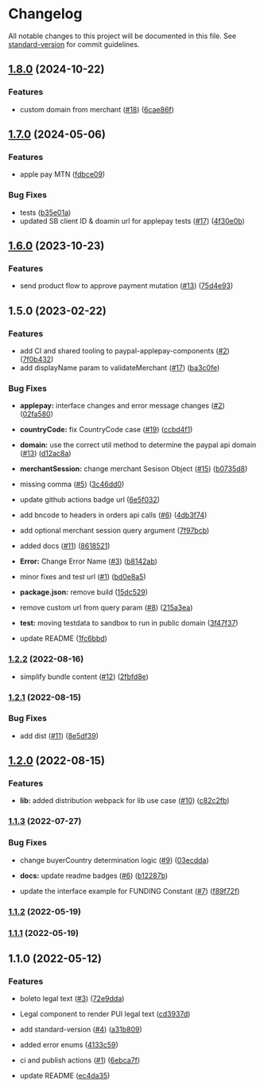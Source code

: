 # Changelog

All notable changes to this project will be documented in this file. See [standard-version](https://github.com/conventional-changelog/standard-version) for commit guidelines.

## [1.8.0](https://github.com/paypal/paypal-applepay-components/compare/v1.7.0...v1.8.0) (2024-10-22)


### Features

* custom domain from merchant ([#18](https://github.com/paypal/paypal-applepay-components/issues/18)) ([6cae86f](https://github.com/paypal/paypal-applepay-components/commit/6cae86fc8ab9479f3ef831749f39fdf7b4d9c2d1))

## [1.7.0](https://github.com/paypal/paypal-applepay-components/compare/v1.6.0...v1.7.0) (2024-05-06)


### Features

* apple pay MTN ([fdbce09](https://github.com/paypal/paypal-applepay-components/commit/fdbce09988573c42c04280611ffc37011315f084))


### Bug Fixes

* tests ([b35e01a](https://github.com/paypal/paypal-applepay-components/commit/b35e01a6205e9bbd617b39d2bbfd975f1040fb4f))
* updated SB client ID & doamin url for applepay tests ([#17](https://github.com/paypal/paypal-applepay-components/issues/17)) ([4f30e0b](https://github.com/paypal/paypal-applepay-components/commit/4f30e0b608a30859e9b431311e0a0a40c718f766))

## [1.6.0](https://github.com/paypal/paypal-applepay-components/compare/v1.5.0...v1.6.0) (2023-10-23)


### Features

* send product flow to approve payment mutation ([#13](https://github.com/paypal/paypal-applepay-components/issues/13)) ([75d4e93](https://github.com/paypal/paypal-applepay-components/commit/75d4e9311ca46a60e548ece06fa4a36f20363c1b))

## 1.5.0 (2023-02-22)


### Features

* add CI and shared tooling to paypal-applepay-components ([#2](https://github.com/paypal/paypal-applepay-components/issues/2)) ([7f0b432](https://github.com/paypal/paypal-applepay-components/commit/7f0b432df6a9f0a35ce8cd9144ff7407d265de68))
* add displayName param to validateMerchant ([#17](https://github.com/paypal/paypal-applepay-components/issues/17)) ([ba3c0fe](https://github.com/paypal/paypal-applepay-components/commit/ba3c0fe171097156133849f200b4cdc504f05e1d))


### Bug Fixes

* **applepay:** interface changes and error message changes ([#2](https://github.com/paypal/paypal-applepay-components/issues/2)) ([02fa580](https://github.com/paypal/paypal-applepay-components/commit/02fa58087b06665cee1b23f8e9d1ecbefbe68119))
* **countryCode:** fix CountryCode case ([#19](https://github.com/paypal/paypal-applepay-components/issues/19)) ([ccbd4f1](https://github.com/paypal/paypal-applepay-components/commit/ccbd4f1f24bbbd7234da777e6b483a37a5026d90))
* **domain:** use the correct util method to determine the paypal api domain  ([#13](https://github.com/paypal/paypal-applepay-components/issues/13)) ([d12ac8a](https://github.com/paypal/paypal-applepay-components/commit/d12ac8afa50448edf64476c8febd676bad5b7884))
* **merchantSession:** change merchant Sesison Object ([#15](https://github.com/paypal/paypal-applepay-components/issues/15)) ([b0735d8](https://github.com/paypal/paypal-applepay-components/commit/b0735d85c471ada30c07485212641877cf68b0ec))
* missing comma ([#5](https://github.com/paypal/paypal-applepay-components/issues/5)) ([3c46dd0](https://github.com/paypal/paypal-applepay-components/commit/3c46dd0fef09cddd6ee637611efa866649b14724))
* update github actions badge url ([6e5f032](https://github.com/paypal/paypal-applepay-components/commit/6e5f032b2d75401d20f59219bc0988a8bf910f15))


* add bncode to headers in orders api calls ([#6](https://github.com/paypal/paypal-applepay-components/issues/6)) ([4db3f74](https://github.com/paypal/paypal-applepay-components/commit/4db3f740d0713fe9cc91bcb7ecc2d01b70fde80c))
* add optional merchant session query argument ([7f97bcb](https://github.com/paypal/paypal-applepay-components/commit/7f97bcb6b04c62f0dfae6bfbb6251f68b52a518d))
* added docs ([#11](https://github.com/paypal/paypal-applepay-components/issues/11)) ([8618521](https://github.com/paypal/paypal-applepay-components/commit/8618521f34ae6cdca6c18bdfeafe79dff9ba679e))
* **Error:** Change Error Name ([#3](https://github.com/paypal/paypal-applepay-components/issues/3)) ([b8142ab](https://github.com/paypal/paypal-applepay-components/commit/b8142ab69f835c35602a3b71c4d4fbd44e1deda7))
* minor fixes and test url ([#1](https://github.com/paypal/paypal-applepay-components/issues/1)) ([bd0e8a5](https://github.com/paypal/paypal-applepay-components/commit/bd0e8a5955db1e63f822ca75754c429d5ebf30c9))
* **package.json:** remove build ([15dc529](https://github.com/paypal/paypal-applepay-components/commit/15dc5295e912dbd28cb6ea7cb1fb75dc99c4f077))
* remove custom url from query param ([#8](https://github.com/paypal/paypal-applepay-components/issues/8)) ([215a3ea](https://github.com/paypal/paypal-applepay-components/commit/215a3ea3ec4eff96db50bc65b9626d3026d64e17))
* **test:** moving testdata to sandbox to run in public domain ([3f47f37](https://github.com/paypal/paypal-applepay-components/commit/3f47f37f544b2ebf408c767fee9572a7cfe8a151))
* update README ([1fc6bbd](https://github.com/paypal/paypal-applepay-components/commit/1fc6bbdf04458e515038ea430894489ad357939e))

### [1.2.2](https://github.com/paypal/paypal-legal-components/compare/v1.2.1...v1.2.2) (2022-08-16)


* simplify bundle content ([#12](https://github.com/paypal/paypal-legal-components/issues/12)) ([2fbfd8e](https://github.com/paypal/paypal-legal-components/commit/2fbfd8e56fe3a04c941a3f7f546722ea09206db7))

### [1.2.1](https://github.com/paypal/paypal-legal-components/compare/v1.2.0...v1.2.1) (2022-08-15)


### Bug Fixes

* add dist ([#11](https://github.com/paypal/paypal-legal-components/issues/11)) ([8e5df39](https://github.com/paypal/paypal-legal-components/commit/8e5df3998f47550ca9a3fd553dab146f83d6552d))

## [1.2.0](https://github.com/paypal/paypal-legal-components/compare/v1.1.3...v1.2.0) (2022-08-15)


### Features

* **lib:** added distribution webpack for lib use case ([#10](https://github.com/paypal/paypal-legal-components/issues/10)) ([c82c2fb](https://github.com/paypal/paypal-legal-components/commit/c82c2fbf786e063f1b9156e9b37d29bea8e6ea56))

### [1.1.3](https://github.com/paypal/paypal-legal-components/compare/v1.1.2...v1.1.3) (2022-07-27)


### Bug Fixes

* change buyerCountry determination logic ([#9](https://github.com/paypal/paypal-legal-components/issues/9)) ([03ecdda](https://github.com/paypal/paypal-legal-components/commit/03ecddaccce731c9099001a30f0963e2dd5c3846))


* **docs:** update readme badges ([#6](https://github.com/paypal/paypal-legal-components/issues/6)) ([b12287b](https://github.com/paypal/paypal-legal-components/commit/b12287b6d220257bf18c9a465752b548007cb2f9))
* update the interface example for FUNDING Constant ([#7](https://github.com/paypal/paypal-legal-components/issues/7)) ([f89f72f](https://github.com/paypal/paypal-legal-components/commit/f89f72f91504ecc1b0080ceea6809ae94e188b81))

### [1.1.2](https://github.com/paypal/paypal-legal-components/compare/v1.1.1...v1.1.2) (2022-05-19)

### [1.1.1](https://github.com/paypal/paypal-legal-components/compare/v1.1.0...v1.1.1) (2022-05-19)

## 1.1.0 (2022-05-12)


### Features

* boleto legal text ([#3](https://github.com/paypal/paypal-legal-components/issues/3)) ([72e9dda](https://github.com/paypal/paypal-legal-components/commit/72e9dda85b0e876d265ede89bf10abf9ce46ee08))
* Legal component to render PUI legal text ([cd3937d](https://github.com/paypal/paypal-legal-components/commit/cd3937d573a3143c98d481ed1cb42d379f0885de))


* add standard-version ([#4](https://github.com/paypal/paypal-legal-components/issues/4)) ([a31b809](https://github.com/paypal/paypal-legal-components/commit/a31b80902e8b5f1b0685351cb782f109fec07dbd))
* added error enums ([4133c59](https://github.com/paypal/paypal-legal-components/commit/4133c592fede87ae9316b6508a40cf2c52e524fe))
* ci and publish actions ([#1](https://github.com/paypal/paypal-legal-components/issues/1)) ([6ebca7f](https://github.com/paypal/paypal-legal-components/commit/6ebca7f212980b1118767d7f2d66b2d62afc8d3a))
* update README ([ec4da35](https://github.com/paypal/paypal-legal-components/commit/ec4da3533f9afd0005e2b4f3acf1c20725893b60))
